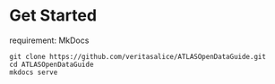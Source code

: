 # Get Started

requirement: MkDocs

``` shell
git clone https://github.com/veritasalice/ATLASOpenDataGuide.git
cd ATLASOpenDataGuide
mkdocs serve
```
